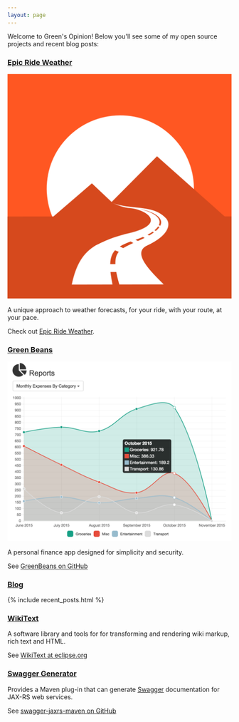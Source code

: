 ```yaml
---
layout: page
---
```


Welcome to Green's Opinion!  Below you'll see some of my open source projects and recent blog posts:

<div class="row">
  <div class="col-sm-4 col-md-4">
    <h3><a href="http://www.epicrideweather.com">Epic Ride Weather</a></h3>
    <div class="project-image">
      <a href="http://www.epicrideweather.com"><img src="images/epicrideweather/logo.png" class="img-bordered" alt="Epic Ride Weather app"/></a>
    </div>
    <p>
      A unique approach to weather forecasts, for your ride, with your route, at your pace.
    </p>
    <p>
    Check out <a href="http://www.epicrideweather.com">Epic Ride Weather</a>.
    </p>
  </div>
  <div class="col-sm-4 col-md-4">
    <h3><a href="https://github.com/greensopinion/greenbeans">Green Beans</a></h3>
    <div class="project-image">
      <img src="images/blog/greenbeans-report.png" class="img-rounded img-bordered" alt="GreenBeans app"/>
    </div>
    <p>
      A personal finance app designed for simplicity and security.
    </p>
    <p>
    See <a href="https://github.com/greensopinion/greenbeans">GreenBeans on GitHub</a>
    </p>
  </div>
  <div class="col-sm-4 col-md-4">
    <h3><a href="/blog">Blog</a></h3>
    {% include recent_posts.html %}
  </div>
</div>

<div class="row">
  <div class="col-sm-4 col-md-4">
    <h3><a href="https://wiki.eclipse.org/Mylyn/WikiText">WikiText</a></h3>
    <div class="project-image"><i class="fa fa-code fa-5x code-icon"></i></div>
    <p>A software library and tools for for transforming and rendering wiki markup, rich text and HTML.</p>
    <p>
    See <a href="https://wiki.eclipse.org/Mylyn/WikiText">WikiText at eclipse.org</a>
    </p>
  </div>
  <div class="col-sm-4 col-md-4">
    <h3><a href="https://github.com/greensopinion/swagger-jaxrs-maven">Swagger Generator</a></h3>
    <p>Provides a Maven plug-in that can generate <a href="http://swagger.io">Swagger</a> documentation for JAX-RS web services.</p>
    <p>See <a href="https://github.com/greensopinion/swagger-jaxrs-maven">swagger-jaxrs-maven on GitHub</a></p>
  </div>
</div>
